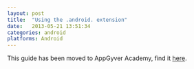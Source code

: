```yaml
---
layout: post
title:  "Using the .android. extension"
date:   2013-05-21 13:51:34
categories: android
platforms: Android
---
```


This guide has been moved to AppGyver Academy, find it [here](https://academy.appgyver.com/categories/4-app-architecture/contents/46-using-the-android-extension).